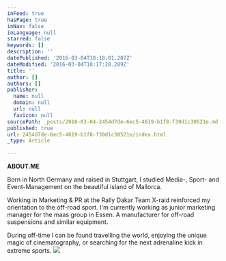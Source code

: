 ```yaml
---
inFeed: true
hasPage: true
inNav: false
inLanguage: null
starred: false
keywords: []
description: ''
datePublished: '2016-03-04T18:18:01.207Z'
dateModified: '2016-03-04T18:17:28.289Z'
title: ''
author: []
authors: []
publisher:
  name: null
  domain: null
  url: null
  favicon: null
sourcePath: _posts/2016-03-04-2454d7de-6ec5-4619-b1f8-f30d1c30521e.md
published: true
url: 2454d7de-6ec5-4619-b1f8-f30d1c30521e/index.html
_type: Article

---
```

**ABOUT.ME**

Born in North Germany and raised in Stuttgart, I studied Media-, Sport- and Event-Management on the beautiful island of Mallorca.

Working in Marketing & PR at the Rally Dakar Team X-raid reinforced my orientation to the off-road sport. I'm currently working as junior marketing manager for the maas group in Essen. A manufacturer for off-road suspensions and similar equipment.

During off-time I can be found travelling the world, enjoying the unique magic of cinematography, or searching for the next adrenaline kick in extreme sports.
![](https://the-grid-user-content.s3-us-west-2.amazonaws.com/806fcb96-2661-4a86-b6a4-d57b7bfe9169.png)